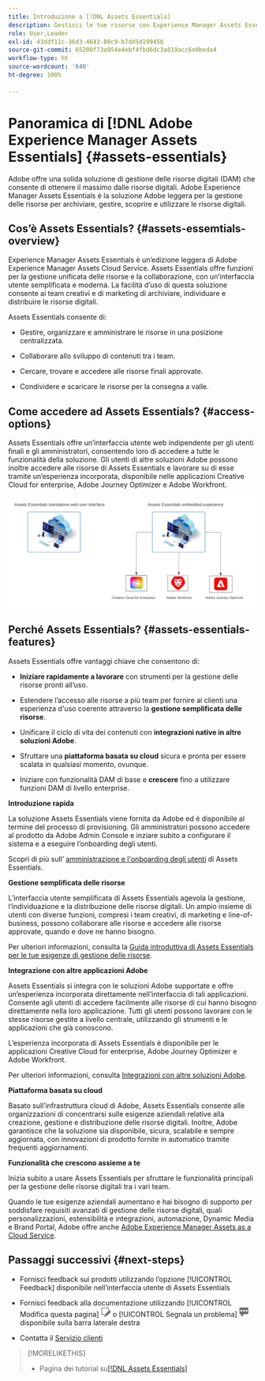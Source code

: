 ```yaml
---
title: Introduzione a [!DNL Assets Essentials]
description: Gestisci le tue risorse con Experience Manager Assets Essentials, uno strumento leggero per la gestione delle risorse digitali che funziona nelle applicazioni Experience Cloud.
role: User,Leader
exl-id: 43ddf11c-36d3-4643-80c9-b7dd5d199450
source-git-commit: 65200f73a954e4ebf4fbd6dc3a819acc6e0beda4
workflow-type: ht
source-wordcount: '640'
ht-degree: 100%

---
```


# Panoramica di [!DNL Adobe Experience Manager Assets Essentials] {#assets-essentials}

<!-- TBD: Update this banner to remove Beta label. 
![Banner image for beta docs](assets/do-not-localize/banner-image-beta-docs.png)

-->

Adobe offre una solida soluzione di gestione delle risorse digitali (DAM) che consente di ottenere il massimo dalle risorse digitali. Adobe Experience Manager Assets Essentials è la soluzione Adobe leggera per la gestione delle risorse per archiviare, gestire, scoprire e utilizzare le risorse digitali.

## Cos’è Assets Essentials? {#assets-essemtials-overview}

Experience Manager Assets Essentials è un’edizione leggera di Adobe Experience Manager Assets Cloud Service. Assets Essentials offre funzioni per la gestione unificata delle risorse e la collaborazione, con un’interfaccia utente semplificata e moderna. La facilità d’uso di questa soluzione consente ai team creativi e di marketing di archiviare, individuare e distribuire le risorse digitali.

Assets Essentials consente di:

* Gestire, organizzare e amministrare le risorse in una posizione centralizzata.

* Collaborare allo sviluppo di contenuti tra i team.

* Cercare, trovare e accedere alle risorse finali approvate.

* Condividere e scaricare le risorse per la consegna a valle.

## Come accedere ad Assets Essentials? {#access-options}

Assets Essentials offre un’interfaccia utente web indipendente per gli utenti finali e gli amministratori, consentendo loro di accedere a tutte le funzionalità della soluzione. Gli utenti di altre soluzioni Adobe possono inoltre accedere alle risorse di Assets Essentials e lavorare su di esse tramite un’esperienza incorporata, disponibile nelle applicazioni Creative Cloud for enterprise, Adobe Journey Optimizer e Adobe Workfront.

![Integrazioni con altre soluzioni](assets/assets-essentials-integration.svg)

## Perché Assets Essentials? {#assets-essentials-features}

Assets Essentials offre vantaggi chiave che consentono di:

* **Iniziare rapidamente a lavorare** con strumenti per la gestione delle risorse pronti all’uso.

* Estendere l’accesso alle risorse a più team per fornire ai clienti una esperienza d&#39;uso coerente attraverso la **gestione semplificata delle risorse**.

* Unificare il ciclo di vita dei contenuti con **integrazioni native in altre soluzioni Adobe**.

* Sfruttare una **piattaforma basata su cloud** sicura e pronta per essere scalata in qualsiasi momento, ovunque.

* Iniziare con funzionalità DAM di base e **crescere** fino a utilizzare funzioni DAM di livello enterprise.

**Introduzione rapida**

La soluzione Assets Essentials viene fornita da Adobe ed è disponibile al termine del processo di provisioning. Gli amministratori possono accedere al prodotto da Adobe Admin Console e inziare subito a configurare il sistema e a eseguire l’onboarding degli utenti.

Scopri di più sull’ [amministrazione e l&#39;onboarding degli utenti](deploy-administer.md) di Assets Essentials.

**Gestione semplificata delle risorse**

L’interfaccia utente semplificata di Assets Essentials agevola la gestione, l’individuazione e la distribuzione delle risorse digitali. Un ampio insieme di utenti con diverse funzioni, compresi i team creativi, di marketing e line-of-business, possono collaborare alle risorse e accedere alle risorse approvate, quando e dove ne hanno bisogno.

Per ulteriori informazioni, consulta la [Guida introduttiva di Assets Essentials per le tue esigenze di gestione delle risorse](get-started.md).

**Integrazione con altre applicazioni Adobe**

Assets Essentials si integra con le soluzioni Adobe supportate e offre un’esperienza incorporata direttamente nell’interfaccia di tali applicazioni. Consente agli utenti di accedere facilmente alle risorse di cui hanno bisogno direttamente nella loro applicazione. Tutti gli utenti possono lavorare con le stesse risorse gestite a livello centrale, utilizzando gli strumenti e le applicazioni che già conoscono.

L’esperienza incorporata di Assets Essentials è disponibile per le applicazioni Creative Cloud for enterprise, Adobe Journey Optimizer e Adobe Workfront.

Per ulteriori informazioni, consulta [Integrazioni con altre soluzioni Adobe](integration.md).

**Piattaforma basata su cloud**

Basato sull’infrastruttura cloud di Adobe, Assets Essentials consente alle organizzazioni di concentrarsi sulle esigenze aziendali relative alla creazione, gestione e distribuzione delle risorse digitali. Inoltre, Adobe garantisce che la soluzione sia disponibile, sicura, scalabile e sempre aggiornata, con innovazioni di prodotto fornite in automatico tramite frequenti aggiornamenti.

**Funzionalità che crescono assieme a te**

Inizia subito a usare Assets Essentials per sfruttare le funzionalità principali per la gestione delle risorse digitali tra i vari team.

Quando le tue esigenze aziendali aumentano e hai bisogno di supporto per soddisfare requisiti avanzati di gestione delle risorse digitali, quali personalizzazioni, estensibilità e integrazioni, automazione, Dynamic Media e Brand Portal, Adobe offre anche [Adobe Experience Manager Assets as a Cloud Service](https://experienceleague.adobe.com/docs/experience-manager-cloud-service/content/assets/home.html?lang=it).


## Passaggi successivi {#next-steps}

* Fornisci feedback sui prodotti utilizzando l’opzione [!UICONTROL Feedback] disponibile nell’interfaccia utente di Assets Essentials

* Fornisci feedback alla documentazione utilizzando [!UICONTROL Modifica questa pagina] ![modifica la pagina](assets/do-not-localize/edit-page.png) o [!UICONTROL Segnala un problema] ![crea un problema GitHub](assets/do-not-localize/github-issue.png) disponibile sulla barra laterale destra

* Contatta il [Servizio clienti](https://experienceleague.adobe.com/?support-solution=General&amp;lang=it#support)


>[!MORELIKETHIS]
>
>* Pagina dei tutorial su[[!DNL Assets Essentials] ](https://experienceleague.adobe.com/docs/experience-manager-learn/assets-essentials/overview.html?lang=it)
